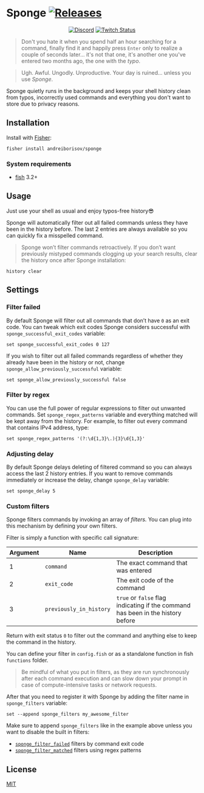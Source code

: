 # Sponge [![Releases](https://img.shields.io/github/release/andreiborisov/sponge.svg?label=&color=%23ffffff)](https://github.com/andreiborisov/sponge/releases/latest)

<div align="center">

[![Discord](https://img.shields.io/discord/776090526410604564?color=%235866f2&label=%20&logo=discord&logoColor=%23ffffff)](https://discord.gg/KEc2MMV3T9) [![Twitch Status](https://img.shields.io/twitch/status/borisovdev?color=%239146ff&label=%20&logo=twitch&logoColor=%23ffffff)](https://twitch.tv/borisovdev)

</div>

> Don't you hate it when you spend half an hour searching for a command, finally find it and happily press `Enter` only to realize a couple of seconds later... it's not that one, it's another one you've entered two months ago, the one with the _typo_.

> Ugh. Awful. Ungodly. Unproductive. Your day is ruined… unless you use _Sponge_.

Sponge quietly runs in the background and keeps your shell history clean from typos, incorrectly used commands and everything you don't want to store due to privacy reasons.

## Installation

Install with [Fisher](https://github.com/jorgebucaran/fisher):

```fish
fisher install andreiborisov/sponge
```

### System requirements

- [fish](http://fishshell.com) 3.2+

## Usage

Just use your shell as usual and enjoy typos-free history😎

Sponge will automatically filter out all failed commands unless they have been in the history before. The last 2 entries are always available so you can quickly fix a misspelled command.

> Sponge won’t filter commands retroactively. If you don’t want previously mistyped commands clogging up your search results, clear the history once after Sponge installation:

```fish
history clear
```

## Settings

### Filter failed

By default Sponge will filter out all commands that don’t have `0` as an exit code. You can tweak which exit codes Sponge considers successful with `sponge_successful_exit_codes` variable:

```fish
set sponge_successful_exit_codes 0 127
```

If you wish to filter out all failed commands regardless of whether they already have been in the history or not, change `sponge_allow_previously_successful` variable:

```fish
set sponge_allow_previously_successful false
```

### Filter by regex

You can use the full power of regular expressions to filter out unwanted commands. Set `sponge_regex_patterns` variable and everything matched will be kept away from the history. For example, to filter out every command that contains IPv4 address, type:

```fish
set sponge_regex_patterns '(?:\d{1,3}\.){3}\d{1,3}'
```

### Adjusting delay

By default Sponge delays deleting of filtered command so you can always access the last 2 history entries. If you want to remove commands immediately or increase the delay, change `sponge_delay` variable:

```fish
set sponge_delay 5
```

### Custom filters

Sponge filters commands by invoking an array of _filters._ You can plug into this mechanism by defining your own filters.

Filter is simply a function with specific call signature:

| **Argument** | **Name**                | **Description**                                                                 |
| ------------ | ----------------------- | ------------------------------------------------------------------------------- |
| 1            | `command`               | The exact command that was entered                                              |
| 2            | `exit_code`             | The exit code of the command                                                    |
| 3            | `previously_in_history` | `true` or `false` flag indicating if the command has been in the history before |

Return with exit status `0` to filter out the command and anything else to keep the command in the history.

You can define your filter in `config.fish` or as a standalone function in fish `functions` folder.

> Be mindful of what you put in filters, as they are run synchronously after each command execution and can slow down your prompt in case of compute-intensive tasks or network requests.

After that you need to register it with Sponge by adding the filter name in `sponge_filters` variable:

```fish
set --append sponge_filters my_awesome_filter
```

Make sure to append `sponge_filters` like in the example above unless you want to disable the built in filters:

- [`sponge_filter_failed`](https://github.com/andreiborisov/sponge/blob/main/functions/sponge_filter_failed.fish) filters by command exit code
- [`sponge_filter_matched`](https://github.com/andreiborisov/sponge/blob/main/functions/sponge_filter_matched.fish) filters using regex patterns

## License

[MIT](LICENSE)
